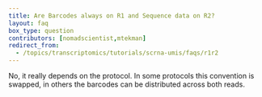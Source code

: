 ```yaml
---
title: Are Barcodes always on R1 and Sequence data on R2?
layout: faq
box_type: question
contributors: [nomadscientist,mtekman]
redirect_from:
  - /topics/transcriptomics/tutorials/scrna-umis/faqs/r1r2
---
```


No, it really depends on the protocol. In some protocols this convention is swapped, in others the barcodes can be distributed across both reads.


